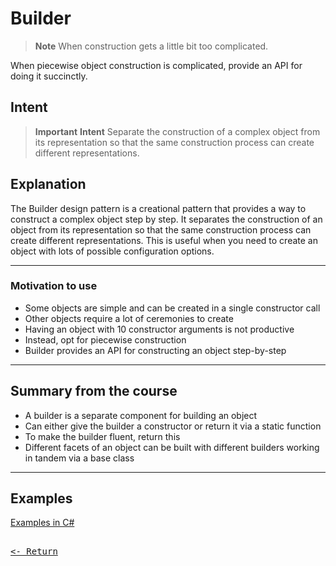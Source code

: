 # Builder

> **Note**
> When construction gets a little bit too complicated.

When piecewise object construction is complicated, provide an API for doing it succinctly.

## Intent

> **Important**
> **Intent**
> Separate the construction of a complex object from its representation so that the same construction process can create different representations.

## Explanation

The Builder design pattern is a creational pattern that provides a way to construct a complex object step by step. It separates the construction of an object from its representation so that the same construction process can create different representations. This is useful when you need to create an object with lots of possible configuration options.

---

### Motivation to use

- Some objects are simple and can be created in a single constructor call
- Other objects require a lot of ceremonies to create
- Having an object with 10 constructor arguments is not productive
- Instead, opt for piecewise construction
- Builder provides an API for constructing an object step-by-step

---

## Summary from the course

- A builder is a separate component for building an object
- Can either give the builder a constructor or return it via a static function
- To make the builder fluent, return this
- Different facets of an object can be built with different builders working in tandem via a base class

---

## Examples

[Examples in C#](BuilderExamples/ExamplesInCS.md)

[<kbd><br><- Return<br></kbd>](DesignPatterns.md)
